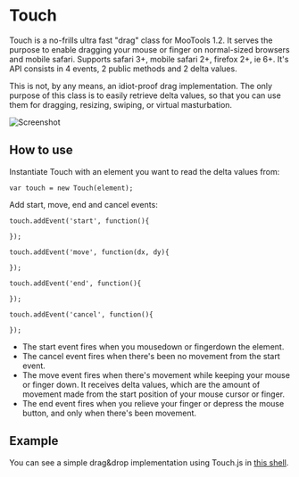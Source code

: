 Touch
=====

Touch is a no-frills ultra fast "drag" class for MooTools 1.2.
It serves the purpose to enable dragging your mouse or finger on normal-sized browsers and mobile safari.
Supports safari 3+, mobile safari 2+, firefox 2+, ie 6+.
It's API consists in 4 events, 2 public methods and 2 delta values.

This is not, by any means, an idiot-proof drag implementation.
The only purpose of this class is to easily retrieve delta values, so that you can use them for dragging, resizing, swiping, or virtual masturbation.

![Screenshot](http://mad4milk.net/plugins/Touch/Touch.png)

How to use
----------

Instantiate Touch with an element you want to read the delta values from:

	var touch = new Touch(element);

Add start, move, end and cancel events:

	touch.addEvent('start', function(){
		
	});

	touch.addEvent('move', function(dx, dy){
		
	});

	touch.addEvent('end', function(){
		
	});

	touch.addEvent('cancel', function(){
		
	});

* The start event fires when you mousedown or fingerdown the element.
* The cancel event fires when there's been no movement from the start event.
* The move event fires when there's movement while keeping your mouse or finger down. It receives delta values, which are the amount of movement made from the start position of your mouse cursor or finger.
* The end event fires when you relieve your finger or depress the mouse button, and only when there's been movement.


Example
-------

You can see a simple drag&drop implementation using Touch.js in [this shell](http://mooshell.net/asMBX/9).